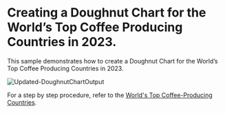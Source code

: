 # Creating a Doughnut Chart for the World’s Top Coffee Producing Countries in 2023.


This sample demonstrates how to create a Doughnut Chart for the World’s Top Coffee Producing Countries in 2023.

![Updated-DoughnutChartOutput](https://github.com/SyncfusionExamples/How-to-create-a-Doughnut-Chart-for-the-World-s-Top-Coffee-Producing-Countries-in-2020/assets/105482474/068bf3cd-7d72-4caf-ae24-fb3f0b2988b9)

For a step by step procedure, refer to the [World's Top Coffee-Producing Countries](https://www.syncfusion.com/blogs/post/dotnet-maui-doughnut-chart-visualize-coffee-production.aspx).

